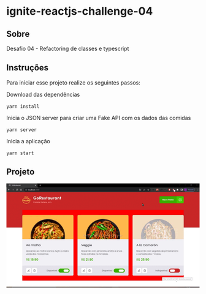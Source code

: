 # ignite-reactjs-challenge-04

## Sobre
Desafio 04 - Refactoring de classes e typescript

## Instruções
Para iniciar esse projeto realize os seguintes passos:

Download das dependências
```
yarn install
```

Inicia o JSON server para criar uma Fake API com os dados das comidas
```
yarn server
```

Inicia a aplicação
```
yarn start
```

## Projeto
![](https://github.com/N0N4T0/ignite-reactjs-challenge-04/blob/master/src/assets/goRestaurantApp.gif) 


